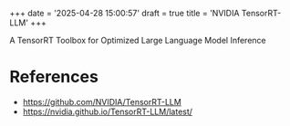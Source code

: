 +++
date = '2025-04-28 15:00:57'
draft = true
title = 'NVIDIA TensorRT-LLM'
+++

A TensorRT Toolbox for Optimized Large Language Model Inference






# References
 - https://github.com/NVIDIA/TensorRT-LLM
 - https://nvidia.github.io/TensorRT-LLM/latest/
 




